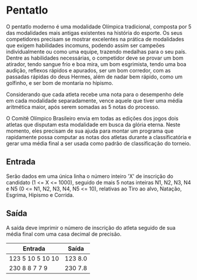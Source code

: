 # Pentatlo

O pentatlo moderno é uma modalidade Olímpica tradicional, composta por 5 das modalidades mais antigas existentes na história do esporte. Os seus competidores precisam se mostrar excelentes na prática de modalidades que exigem habilidades incomuns, podendo assim ser campeões individualmente ou como uma equipe, trazendo medalhas para o seu país. Dentre as habilidades necessárias, o competidor deve se provar um bom atirador, tendo sangue frio e boa mira, um bom esgrimista, tendo uma boa audição, reflexos rápidos e apurados, ser um bom corredor, com as passadas rápidas do deus Hermes, além de nadar bem rápido, como um golfinho, e ser bom de montaria no hipismo.

Considerando que cada atleta recebe uma nota para o desempenho dele em cada modalidade separadamente, vence aquele que tiver uma média aritmética maior, após serem somadas as 5 notas do processo.

O Comitê Olímpico Brasileiro envia em todas as edições dos jogos dois atletas que disputam esta modalidade em busca da glória eterna. Neste momento, eles precisam de sua ajuda para montar um programa que rapidamente possa computar as notas dos atletas durante a classificatória e gerar uma média final a ser usada como padrão de classificação do torneio.

## Entrada

Serão dados em uma única linha o número inteiro 'X' de inscrição do candidato (1 <= X <= 1000), seguido de mais 5 notas inteiras N1, N2, N3, N4 e N5 (0 <= N1, N2, N3, N4, N5 <= 10), relativas ao Tiro ao alvo, Natação, Esgrima, Hipismo e Corrida.

## Saída

A saída deve imprimir o número de inscrição do atleta seguido de sua média final com uma casa decimal de precisão.

| Entrada          | Saída   |
| ---------------- | ------- |
| 123 5 10 5 10 10 | 123 8.0 |
| 230 8 8 7 7 9    | 230 7.8 |
